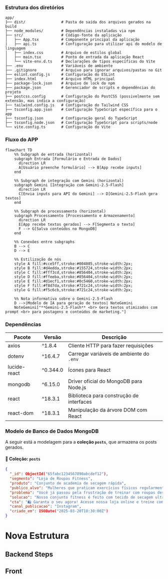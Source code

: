### Estrutura dos diretórios
```
app/
├── dist/                # Pasta de saída dos arquivos gerados na build
├── node_modules/        # Dependências instaladas via npm
├── src/                 # Código-fonte da aplicação
│   ├── App.tsx          # Componente principal da aplicação
|   ├── api.ts           # Configuração para utilizar api do modelo de linguagem
│   ├── index.css        # Arquivo de estilos global
│   ├── main.tsx         # Ponto de entrada da aplicação React
│   └── vite-env.d.ts    # Declarações de tipos específicas do Vite
├── .env                 # Variáveis de ambiente
├── .gitignore           # Arquivo para ignorar arquivos/pastas no Git
├── eslint.config.js     # Configuração do ESLint
├── index.html           # Arquivo HTML principal
├── package-lock.json    # Arquivo de lock do npm
├── package.json         # Gerenciador de scripts e dependências do projeto
├── postcss.config       # Configuração do PostCSS (possivelmente sem extensão, mas indica a configuração)
├── tailwind.config.js   # Configuração do Tailwind CSS
├── tsconfig.app.json    # Configuração TypeScript específica para o app
├── tsconfig.json        # Configuração geral do TypeScript
├── tsconfig.node.json   # Configuração TypeScript para scripts/node
└── vite.config.ts       # Configuração do Vite
```
### Fluxo do APP
```mermaid
flowchart TD
    %% Subgraph de entrada (horizontal)
    subgraph Entrada [Formulário e Entrada de Dados]
      direction LR
      A[Usuário preenche formulário] --> B[App recebe inputs]
    end

    %% Subgraph de integração com Gemini (horizontal)
    subgraph Gemini [Integração com Gemini-2.5-Flash]
      direction LR
      C[Envia inputs para API do Gemini] --> D[Gemini-2.5-Flash gera textos]
    end

    %% Subgraph de processamento (horizontal)
    subgraph Processamento [Processamento e Armazenamento]
      direction LR
      E[App recebe textos gerados] --> F[Segmenta o texto]
      F --> G[Salva conteúdos no MongoDB]
    end

    %% Conexões entre subgraphs
    B --> C
    D --> E

    %% Estilização de nós
    style A fill:#cce5ff,stroke:#004085,stroke-width:2px;
    style B fill:#d4edda,stroke:#155724,stroke-width:2px;
    style C fill:#fff3cd,stroke:#856404,stroke-width:2px;
    style D fill:#ffeeba,stroke:#856404,stroke-width:2px;
    style E fill:#d1ecf1,stroke:#0c5460,stroke-width:2px;
    style F fill:#f8d7da,stroke:#721c24,stroke-width:2px;
    style G fill:#f5c6cb,stroke:#721c24,stroke-width:2px;

    %% Nota informativa sobre o Gemini-2.5-Flash
    D -->|Modelo de IA para geração de textos| NoteGemini
    NoteGemini["**Gemini-2.5-Flash** <br> Gera textos otimizados com prompt <br> para postagens e conteúdos de marketing."]

```
### Dependências
| Pacote         | Versão    | Descrição                                  |
|---------------|----------|--------------------------------------------|
| axios        | ^1.8.4   | Cliente HTTP para fazer requisições        |
| dotenv       | ^16.4.7  | Carregar variáveis de ambiente do `.env`   |
| lucide-react | ^0.344.0 | Ícones para React                          |
| mongodb      | ^6.15.0  | Driver oficial do MongoDB para Node.js     |
| react        | ^18.3.1  | Biblioteca para construção de interfaces   |
| react-dom    | ^18.3.1  | Manipulação da árvore DOM com React       |

### **Modelo de Banco de Dados MongoDB**

A seguir está a modelagem para a **coleção `posts`**, que armazena os posts gerados.

#### **📂 Coleção: `posts`**

```json
{
  "_id": ObjectId("65fabc1234567890abcdef12"),
  "segmento": "Loja de Roupas Fitness",
  "produto": "Conjunto de academia de secagem rápida",
  "publico_alvo": "Mulheres que praticam exercícios físicos regularmente",
  "problema": "Você já passou pela frustração de treinar com roupas desconfortáveis e que não absorvem o suor?",
  "solucao": "Nosso conjunto fitness é feito com tecido de secagem ultra rápida e ajuste perfeito ao corpo, garantindo liberdade de movimento e máximo conforto!",
  "cta": "🛍️ Garanta o seu agora! Acesse nossa loja online e treine com mais estilo e performance.",
  "canal_publicacao": "Instagram",
  "criado_em": ISODate("2025-03-20T10:30:00Z")
}
```
# Nova Estrutura

## Backend Steps
## Front

